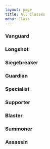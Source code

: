 ```yaml
---
layout: page
title: All Classes
menu: Class
---
```

### Vanguard
### Longshot
### Siegebreaker
### Guardian
### Specialist
### Supporter
### Blaster
### Summoner
### Assassin